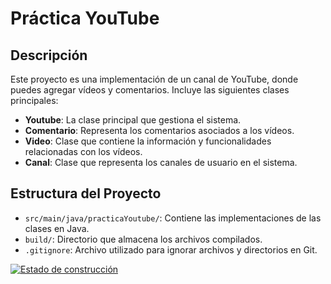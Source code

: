 # Práctica YouTube

## Descripción
Este proyecto es una implementación de un canal de YouTube, donde puedes agregar vídeos y comentarios. Incluye las siguientes clases principales:

- **Youtube**: La clase principal que gestiona el sistema.
- **Comentario**: Representa los comentarios asociados a los vídeos.
- **Video**: Clase que contiene la información y funcionalidades relacionadas con los vídeos.
- **Canal**: Clase que representa los canales de usuario en el sistema.

## Estructura del Proyecto

- `src/main/java/practicaYoutube/`: Contiene las implementaciones de las clases en Java.
- `build/`: Directorio que almacena los archivos compilados.
- `.gitignore`: Archivo utilizado para ignorar archivos y directorios en Git.

[![Estado de construcción](https://img.shields.io/static/v1?label=Estado%20de%20Construcción&message=Finalizado&color=success)](https://github.com/yowcloud/practicaYoutube)

